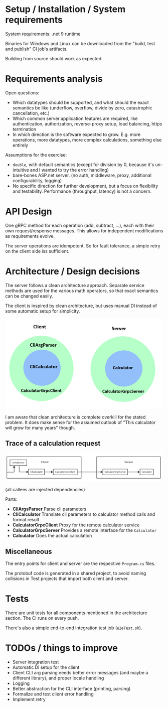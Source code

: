 # Setup / Installation / System requirements

System requirements: .net 9 runtime

Binaries for Windows and Linux can be downloaded from the "build, test and publish" CI job's artifacts.

Building from source should work as expected.

# Requirements analysis

Open questions:

- Which datatypes should be supported, and what should the exact semantics be like (underflow, overflow, divide by zero,
  catastrophic cancellation, etc.)
- Which common server application features are required, like authentication, authorization, reverse-proxy setup, load
  balancing, https termination
- In which direction is the software expected to grow. E.g. more operations, more datatypes, more complex calculations,
  something else entirely

Assumptions for the exercise:

- `double`, with default semantics (except for division by 0, because it's un-intuitive and I wanted to try the error
  handling)
- bare-bones ASP.net server. (no auth, middleware, proxy, additional configurability, logging)
- No specific direction for further development, but a focus on flexibility and testability. Performance (throughput,
  latency) is not a concern.

# API Design

One gRPC method for each operation (add, subtract, ...), each with their own request/response messages. This allows for
independent modifications as requirements evolve.

The server operations are idempotent. So for fault tolerance, a simple retry on the client side iss sufficient.

# Architecture / Design decisions

The server follows a clean architecture approach.
Separate service methods are used for the various math operators, so that exact semantics can be changed easily.

The client is inspired by clean architecture, but uses manual DI instead of some automatic setup for simplicity.

<img src="docs/clean_architecture.png">

I am aware that clean architecture is complete overkill for the stated problem. It does make sense for the assumed
outlook of "This calculator will grow for many years" though.

## Trace of a calculation request

<img src="docs/calculator.png">

(all callees are injected dependencies)

Parts:

- **CliArgsParser** Parse cli parameters
- **CliCalculator** Translate cli parameters to calculator method calls and format result
- **CalculatorGrpcClient** Proxy for the remote calculator service
- **CalculatorGrpcServer** Provides a remote interface for the `Calculator`
- **Calculator** Does the actual calculation

## Miscellaneous

The entry points for client and server are the respective `Program.cs` files.

The protobuf code is generated in a shared project, to avoid naming collisions in Test projects that import both client
and server.

# Tests

There are unit tests for all components mentioned in the architecture section. The CI runs on every push.

There's also a simple end-to-end integration test job (`e2eTest.sh`).

# TODOs / things to improve

- Server integration test
- Automatic DI setup for the client
- Client CLI arg parsing needs better error messages (and maybe a different library), and proper locale handling
- Logging
- Better abstraction for the CLI interface (printing, parsing)
- Formalize and test client error handling
- Implement retry